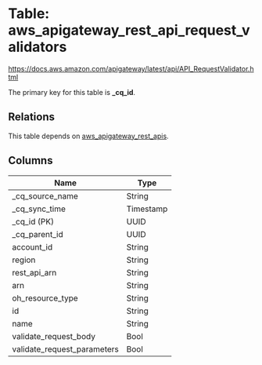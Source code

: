 # Table: aws_apigateway_rest_api_request_validators

https://docs.aws.amazon.com/apigateway/latest/api/API_RequestValidator.html

The primary key for this table is **_cq_id**.

## Relations
This table depends on [aws_apigateway_rest_apis](aws_apigateway_rest_apis.md).


## Columns
| Name          | Type          |
| ------------- | ------------- |
|_cq_source_name|String|
|_cq_sync_time|Timestamp|
|_cq_id (PK)|UUID|
|_cq_parent_id|UUID|
|account_id|String|
|region|String|
|rest_api_arn|String|
|arn|String|
|oh_resource_type|String|
|id|String|
|name|String|
|validate_request_body|Bool|
|validate_request_parameters|Bool|